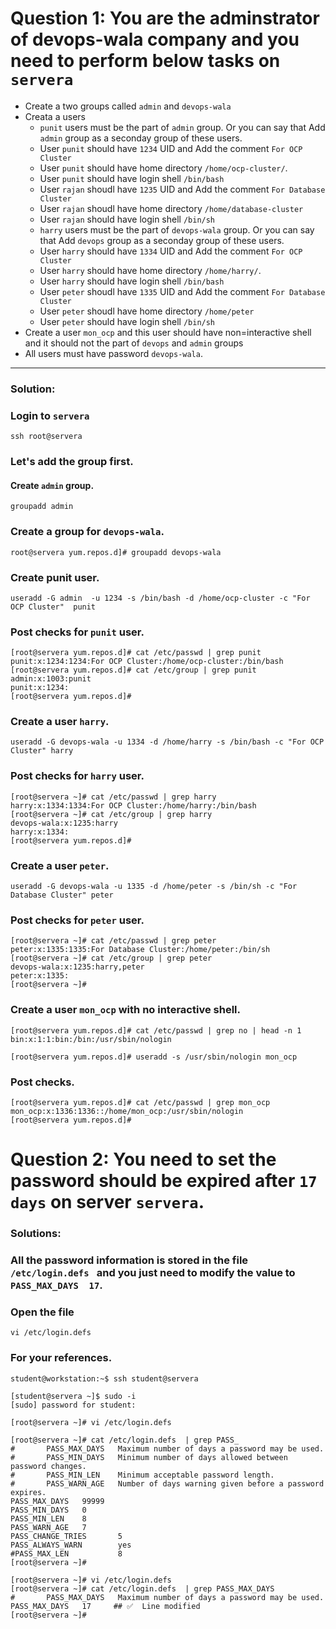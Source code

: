 # Question 1: You are the adminstrator of devops-wala company and you need to perform below tasks on `servera`

- Create a two groups called `admin` and `devops-wala`
- Creata a users
    - `punit` users must be the part of `admin` group. Or you can say that Add `admin` group as a seconday group of these users.
    - User `punit` should have `1234` UID and Add the comment `For OCP Cluster`
    - User `punit` should have home directory `/home/ocp-cluster/`.
    - User `punit` should have login shell `/bin/bash`
    - User `rajan` shoudl have `1235` UID and Add the comment `For Database Cluster`
    - User `rajan` shoudl have home directory `/home/database-cluster`
    - User `rajan` should have login shell `/bin/sh`
     - `harry` users must be the part of `devops-wala` group. Or you can say that Add `devops` group as a seconday group of these users.
    - User `harry` should have `1334` UID and Add the comment `For OCP Cluster`
    - User `harry` should have home directory `/home/harry/`.
    - User `harry` should have login shell `/bin/bash`
    - User `peter` shoudl have `1335` UID and Add the comment `For Database Cluster`
    - User `peter` shoudl have home directory `/home/peter`
    - User `peter` should have login shell `/bin/sh`
- Create a user `mon_ocp` and this user should have non=interactive shell and it should not the part of `devops` and `admin` groups
- All users must have password `devops-wala`.
---
### Solution:


### Login to `servera`
```
ssh root@servera
```
### Let's add the group first.

#### Create `admin` group.
```
groupadd admin
```
### Create a group for `devops-wala`.
```
root@servera yum.repos.d]# groupadd devops-wala
```

### Create punit user.
```
useradd -G admin  -u 1234 -s /bin/bash -d /home/ocp-cluster -c "For OCP Cluster"  punit
```

### Post checks for `punit` user.
```
[root@servera yum.repos.d]# cat /etc/passwd | grep punit
punit:x:1234:1234:For OCP Cluster:/home/ocp-cluster:/bin/bash
[root@servera yum.repos.d]# cat /etc/group | grep punit
admin:x:1003:punit
punit:x:1234:
[root@servera yum.repos.d]#
```


### Create a user `harry`.
```
useradd -G devops-wala -u 1334 -d /home/harry -s /bin/bash -c "For OCP Cluster" harry
```

### Post checks for `harry` user.

```
[root@servera ~]# cat /etc/passwd | grep harry
harry:x:1334:1334:For OCP Cluster:/home/harry:/bin/bash
[root@servera ~]# cat /etc/group | grep harry
devops-wala:x:1235:harry
harry:x:1334:
[root@servera yum.repos.d]# 
```
### Create a user `peter`.
```
useradd -G devops-wala -u 1335 -d /home/peter -s /bin/sh -c "For Database Cluster" peter
```

### Post checks for `peter` user.
```
[root@servera ~]# cat /etc/passwd | grep peter
peter:x:1335:1335:For Database Cluster:/home/peter:/bin/sh
[root@servera ~]# cat /etc/group | grep peter
devops-wala:x:1235:harry,peter
peter:x:1335:
[root@servera ~]#
```

### Create a user `mon_ocp` with no interactive shell.
```
[root@servera yum.repos.d]# cat /etc/passwd | grep no | head -n 1
bin:x:1:1:bin:/bin:/usr/sbin/nologin

[root@servera yum.repos.d]# useradd -s /usr/sbin/nologin mon_ocp 
```

### Post checks.
```
[root@servera yum.repos.d]# cat /etc/passwd | grep mon_ocp
mon_ocp:x:1336:1336::/home/mon_ocp:/usr/sbin/nologin
[root@servera yum.repos.d]#
```

# Question 2: You need to set the password should be expired after `17 days` on server `servera`.

### Solutions:

### All the password information is stored in the file `/etc/login.defs ` and you just need to modify the value to `PASS_MAX_DAYS  17`.

### Open the file
```
vi /etc/login.defs
```


### For your references.
```
student@workstation:~$ ssh student@servera

[student@servera ~]$ sudo -i
[sudo] password for student: 

[root@servera ~]# vi /etc/login.defs 

[root@servera ~]# cat /etc/login.defs  | grep PASS_
#       PASS_MAX_DAYS   Maximum number of days a password may be used.
#       PASS_MIN_DAYS   Minimum number of days allowed between password changes.
#       PASS_MIN_LEN    Minimum acceptable password length.
#       PASS_WARN_AGE   Number of days warning given before a password expires.
PASS_MAX_DAYS   99999
PASS_MIN_DAYS   0
PASS_MIN_LEN    8
PASS_WARN_AGE   7
PASS_CHANGE_TRIES       5
PASS_ALWAYS_WARN        yes
#PASS_MAX_LEN           8
[root@servera ~]#

[root@servera ~]# vi /etc/login.defs 
[root@servera ~]# cat /etc/login.defs  | grep PASS_MAX_DAYS
#       PASS_MAX_DAYS   Maximum number of days a password may be used.
PASS_MAX_DAYS   17     ## ✅  Line modified
[root@servera ~]#
```
